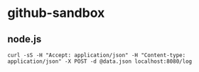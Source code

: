 # github-sandbox

## node.js
`curl -sS -H "Accept: application/json" -H "Content-type: application/json" -X POST -d @data.json localhost:8080/log`
